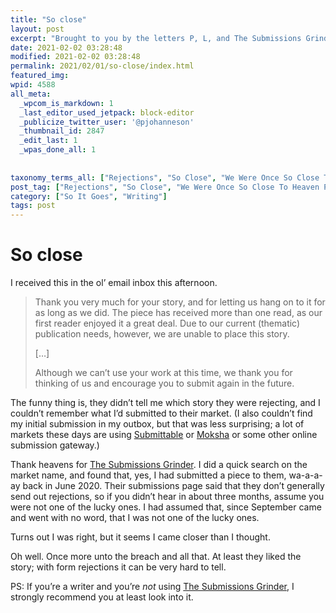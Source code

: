```yaml
---
title: "So close"
layout: post
excerpt: "Brought to you by the letters P, L, and The Submissions Grinder, q.v."
date: 2021-02-02 03:28:48
modified: 2021-02-02 03:28:48
permalink: 2021/02/01/so-close/index.html
featured_img: 
wpid: 4588
all_meta: 
  _wpcom_is_markdown: 1
  _last_editor_used_jetpack: block-editor
  _publicize_twitter_user: '@pjohanneson'
  _thumbnail_id: 2847
  _edit_last: 1
  _wpas_done_all: 1
  
  
taxonomy_terms_all: ["Rejections", "So Close", "We Were Once So Close To Heaven Peter Came Out And Gave Us Medals Declaring Us The Nicest Of The Damned", "So It Goes", "Writing"]
post_tag: ["Rejections", "So Close", "We Were Once So Close To Heaven Peter Came Out And Gave Us Medals Declaring Us The Nicest Of The Damned"]
category: ["So It Goes", "Writing"]
tags: post
---
```


# So close

I received this in the ol’ email inbox this afternoon.

> Thank you very much for your story, and for letting us hang on to it for as long as we did. The piece has received more than one read, as our first reader enjoyed it a great deal. Due to our current (thematic) publication needs, however, we are unable to place this story.
> 
> \[…\]
> 
> Although we can’t use your work at this time, we thank you for thinking of us and encourage you to submit again in the future.

The funny thing is, they didn’t tell me which story they were rejecting, and I couldn’t remember what I’d submitted to their market. (I also couldn’t find my initial submission in my outbox, but that was less surprising; a lot of markets these days are using [Submittable](https://www.submittable.com/) or [Moksha](https://moksha.io/) or some other online submission gateway.)

Thank heavens for [The Submissions Grinder](https://thegrinder.diabolicalplots.com). I did a quick search on the market name, and found that, yes, I had submitted a piece to them, wa-a-a-ay back in June 2020. Their submissions page said that they don’t generally send out rejections, so if you didn’t hear in about three months, assume you were not one of the lucky ones. I had assumed that, since September came and went with no word, that I was not one of the lucky ones.

Turns out I was right, but it seems I came closer than I thought.

Oh well. Once more unto the breach and all that. At least they liked the story; with form rejections it can be very hard to tell.

PS: If you’re a writer and you’re *not* using [The Submissions Grinder](https://thegrinder.diabolicalplots.com), I strongly recommend you at least look into it.